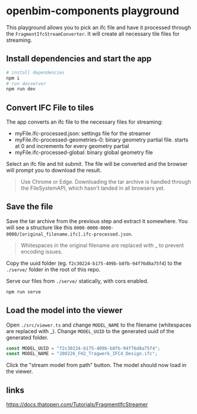 # openbim-components playground

This playground allows you to pick an ifc file and have it processed through the `FragmentIfcStreamConverter`. It will create all necessary tile files for streaming.

## Install dependencies and start the app

```bash
# install dependencies
npm i
# run devserver
npm run dev
```

## Convert IFC File to tiles

The app converts an ifc file to the necessary files for streaming:

- myFile.ifc-processed.json: settings file for the streamer
- myFile.ifc-processed-geometries-0: binary geometry partial file. starts at 0 and increments for every geometry partial
- myFile.ifc-processed-global: binary global geometry file

Select an ifc file and hit submit. The file will be converted and the browser will prompt you to download the result.

> Use Chrome or Edge. Downloading the tar archive is handled through the FileSystemAPI, which hasn't landed in all browsers yet.

## Save the file

Save the tar archive from the previous step and extract it somewhere.
You will see a structure like this `0000-0000-0000-0000/[original_filename.ifc].ifc-processed.json`.

> Whitespaces in the original filename are replaced with _ to prevent encoding issues.

Copy the uuid folder (eg. `f2c30224-b175-409b-b8fb-94f76d8a75f4`) to the `./serve/` folder in the root of this repo.

Serve our files from `./serve/` statically, with cors enabled.

```bash
npm run serve
```

## Load the model into the viewer

Open `./src/viewer.ts` and change `MODEL_NAME` to the filename (whitespaces are replaced with _). Change `MODEL_UUID` to the generated uuid of the generated folder.

```ts
const MODEL_UUID = "f2c30224-b175-409b-b8fb-94f76d8a75f4";
const MODEL_NAME = "200226_FH2_Tragwerk_IFC4_Design.ifc";
```

Click the "stream model from path" button. The model should now load in the viewer.

## links

https://docs.thatopen.com/Tutorials/FragmentIfcStreamer

